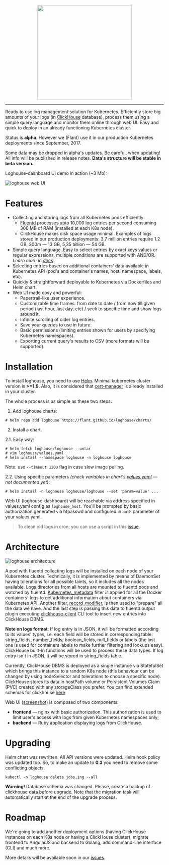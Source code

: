 <p align="center">
  <img src="https://cdn.rawgit.com/flant/loghouse/master/docs/logo.png" style="max-height:100%;" height="300">
</p>

___


Ready to use log management solution for Kubernetes. Efficiently store big amounts of your logs (in [ClickHouse](https://github.com/yandex/ClickHouse) database), process them using a simple query language and monitor them online through web UI. Easy and quick to deploy in an already functioning Kubernetes cluster.

Status is **alpha**. However we (Flant) use it in our production Kubernetes deployments since September, 2017.

Some data may be dropped in alpha's updates. Be careful, when updating! All info will be published in release notes. **Data's structure will be stable in beta version.**

Loghouse-dashboard UI demo in action (~3 Mb):

![loghouse web UI](https://cdn.rawgit.com/flant/loghouse/master/docs/web-ui-animated.gif)

# Features

* Collecting and storing logs from all Kubernetes pods efficiently:
  * [Fluentd](https://www.fluentd.org/) processes upto 10,000 log entries per second consuming 300 MB of RAM (installed at each K8s node).
  * ClickHouse makes disk space usage minimal. Examples of logs stored in our production deployments: 3.7 million entries require 1.2 GB, 300m — 13 GB, 5,35 billion — 54 GB.
* Simple query language. Easy to select entries by exact keys values or regular expressions, multiple conditions are supported with AND/OR. *Learn more in [docs](docs/en/query-language.md).*
* Selecting entries based on additional containers' data available in Kubernetes API (pod's and container's names, host, namespace, labels, etc).
* Quickly & straightforward deployable to Kubernetes via Dockerfiles and Helm chart.
* Web UI made cosy and powerful:
  * Papertrail-like user experience.
  * Customizable time frames: from date to date / from now till given period (last hour, last day, etc) / seek to specific time and show logs around it.
  * Infinite scrolling of older log entries.
  * Save your queries to use in future.
  * Basic permissions (limiting entries shown for users by specifying Kubernetes namespaces).
  * Exporting current query's results to CSV (more formats will be supported).

# Installation

To install loghouse, you need to use [Helm](https://github.com/kubernetes/helm). Minimal kubernetes cluster version is **>=1.9**. Also, it is considered that [cert-manager](https://github.com/jetstack/cert-manager) is already installed in your cluster.

The whole process is as simple as these two steps:

1. Add loghouse charts:
```
# helm repo add loghouse https://flant.github.io/loghouse/charts/
```

2. Install a chart.

2.1. Easy way:

```
# helm fetch loghouse/loghouse --untar
# vim loghouse/values.yaml
# helm install --namespace loghouse -n loghouse loghouse
```

Note: use `--timeout 1200` flag in case slow image pulling.

2.2. Using specific parameters *(check variables in chart's [values.yaml](charts/loghouse/values.yaml) — not documented yet)*:

```
# helm install -n loghouse loghouse/loghouse --set 'param=value' ...
```

Web UI (loghouse-dashboard) will be reachable via address specified in values.yaml config as ```loghouse_host```. You'll be prompted by basic authorization generated via htpasswd and configured in ```auth``` parameter of your values.yaml.

> To clean old logs in cron, you can use a script in this [issue](https://github.com/flant/loghouse/issues/42).

# Architecture

![loghouse architecture](docs/architecture.png)

A pod with fluentd collecting logs will be installed on each node of your Kubernetes cluster. Technically, it is implemented by means of DaemonSet having tolerations for all possible taints, so it includes all the nodes available. Logs directories from all hosts are mounted to fluentd pods and watched by fluentd. [Kubernetes_metadata](https://github.com/fabric8io/fluent-plugin-kubernetes_metadata_filter) filter is applied for all the Docker containers' logs to get additional information about containers via Kubernetes API. Another filter, [record_modifier](https://github.com/repeatedly/fluent-plugin-record-modifier), is then used to "prepare" all the data we have. And the last step is passing this data to fluentd output plugin executing [clickhouse-client](https://clickhouse.yandex/docs/en/interfaces/cli.html) CLI tool to insert new entries into ClickHouse DBMS.

**Note on logs format**: If log entry is in JSON, it will be formatted according to its values' types, i.e. each field will be stored in corresponding table: string_fields, number_fields, boolean_fields, null_fields or labels (the last one is used for containers labels to make further filtering and lookups easy). ClickHouse built-in functions will be used to process these data types. If log entry isn't in JSON, it will be stored in string_fields table.

Currently, ClickHouse DBMS is deployed as a single instance via StatefulSet which brings this instance to a random K8s node (this behaviour can be changed by using nodeSelector and tolerations to choose a specific node). ClickHouse stores its data in hostPath volume or Persistent Volumes Claim (PVC) created with any storageClass you prefer. You can find extended schemas for clickhouse [here](docs/schemas/README.md)

Web UI ([screenshot](docs/loghouse_interface.png)) is composed of two components:

* **frontend** — nginx with basic authorization. This authorization is used to limit user's access with logs from given Kubernetes namespaces only;
* **backend** — Ruby application displaying logs from ClickHouse.

# Upgrading

Helm chart was rewritten. All API versions were updated. Helm hook policy was updated too. So, to make an update to **0.3** you need to remove some conflicting objects.

```
kubectl -n loghouse delete jobs,ing --all
```

**Warning!** Database schema was changed. Please, create a backup of clickhouse data before upgrade. Note that the migration task will automatically start at the end of the upgrade process.

# Roadmap

We're going to add another deployment options (having ClickHouse instances on each K8s node or having a ClickHouse cluster), migrate frontend to AngularJS and backend to Golang, add command-line interface (CLI) and much more.

More details will be available soon in our [issues](https://github.com/flant/loghouse/issues).
